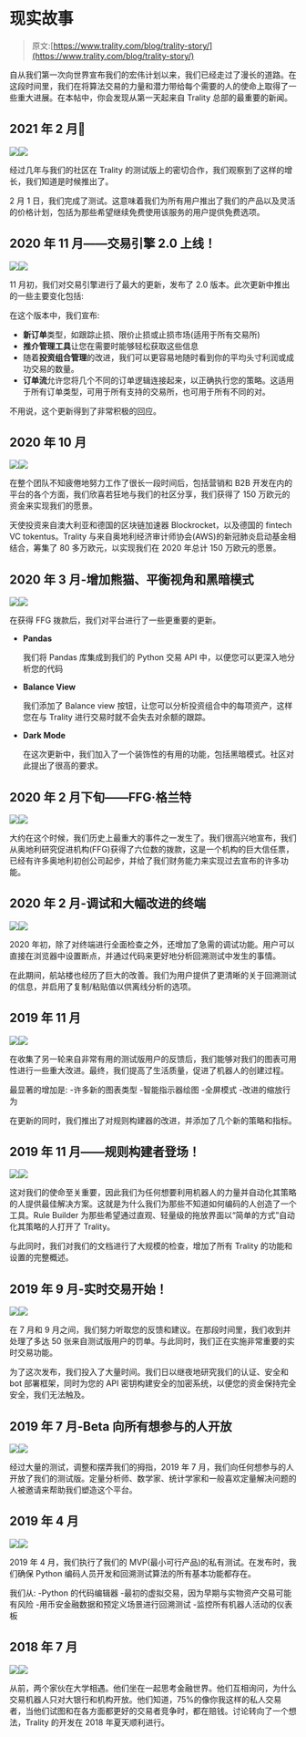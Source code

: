 # 现实故事

> 原文:[https://www.trality.com/blog/trality-story/](https://www.trality.com/blog/trality-story/)

自从我们第一次向世界宣布我们的宏伟计划以来，我们已经走过了漫长的道路。在这段时间里，我们在将算法交易的力量和潜力带给每个需要的人的使命上取得了一些重大进展。在本帖中，你会发现从第一天起来自 Trality 总部的最重要的新闻。

## 2021 年 2 月🎉

![](img/42c44e8fd348ccd857b5281ee16003df.png)![](img/3c4ade302cc7b817bd49c7058b3d820c.png)



经过几年与我们的社区在 Trality 的测试版上的密切合作，我们观察到了这样的增长，我们知道是时候推出了。

2 月 1 日，我们完成了测试。这意味着我们为所有用户推出了我们的产品以及灵活的价格计划，包括为那些希望继续免费使用该服务的用户提供免费选项。

## 2020 年 11 月——交易引擎 2.0 上线！

![](img/42c44e8fd348ccd857b5281ee16003df.png)![](img/f8c33d8c8e46dbed8ea783cac8078add.png)



11 月初，我们对交易引擎进行了最大的更新，发布了 2.0 版本。此次更新中推出的一些主要变化包括:

在这个版本中，我们宣布:

*   **新订单**类型，如跟踪止损、限价止损或止损市场(适用于所有交易所)
*   **推介管理工具**让您在需要时能够轻松获取这些信息
*   随着**投资组合管理**的改进，我们可以更容易地随时看到你的平均头寸利润或成功交易的数量。
*   **订单流**允许您将几个不同的订单逻辑连接起来，以正确执行您的策略。这适用于所有订单类型，可用于所有支持的交易所，也可用于所有不同的对。

不用说，这个更新得到了非常积极的回应。

## 2020 年 10 月

![](img/42c44e8fd348ccd857b5281ee16003df.png)![](img/f6f03af10b5aa5258f5184c0dd332ed0.png)



在整个团队不知疲倦地努力工作了很长一段时间后，包括营销和 B2B 开发在内的平台的各个方面，我们欣喜若狂地与我们的社区分享，我们获得了 150 万欧元的资金来实现我们的愿景。

天使投资来自澳大利亚和德国的区块链加速器 Blockrocket，以及德国的 fintech VC tokentus。Trality 与来自奥地利经济审计师协会(AWS)的新冠肺炎启动基金相结合，筹集了 80 多万欧元，以实现我们在 2020 年总计 150 万欧元的愿景。

## 2020 年 3 月-增加熊猫、平衡视角和黑暗模式

![](img/42c44e8fd348ccd857b5281ee16003df.png)![](img/9761fbde0bd221813f87e1e0f383a3c7.png)



在获得 FFG 拨款后，我们对平台进行了一些更重要的更新。

*   **Pandas**

    我们将 Pandas 库集成到我们的 Python 交易 API 中，以便您可以更深入地分析您的代码

*   **Balance View**

    我们添加了 Balance view 按钮，让您可以分析投资组合中的每项资产，这样您在与 Trality 进行交易时就不会失去对余额的跟踪。

*   **Dark Mode**

    在这次更新中，我们加入了一个装饰性的有用的功能，包括黑暗模式。社区对此提出了很高的要求。

## 2020 年 2 月下旬——FFG·格兰特

![](img/42c44e8fd348ccd857b5281ee16003df.png)![](img/c7175a9a0e1f5d8ab41021d7348cf57b.png)



大约在这个时候，我们历史上最重大的事件之一发生了。我们很高兴地宣布，我们从奥地利研究促进机构(FFG)获得了六位数的拨款，这是一个机构的巨大信任票，已经有许多奥地利初创公司起步，并给了我们财务能力来实现过去宣布的许多功能。

## 2020 年 2 月-调试和大幅改进的终端

![](img/42c44e8fd348ccd857b5281ee16003df.png)![](img/d520e16004eff723454eaab835706c18.png)



2020 年初，除了对终端进行全面检查之外，还增加了急需的调试功能。用户可以直接在浏览器中设置断点，并通过代码来更好地分析回溯测试中发生的事情。

在此期间，航站楼也经历了巨大的改善。我们为用户提供了更清晰的关于回溯测试的信息，并启用了复制/粘贴值以供离线分析的选项。

## 2019 年 11 月

![](img/42c44e8fd348ccd857b5281ee16003df.png)![](img/0d5c6620fe93ee6f8196fecc5c29df80.png)



在收集了另一轮来自非常有用的测试版用户的反馈后，我们能够对我们的图表可用性进行一些重大改进。最终，我们提高了生活质量，促进了机器人的创建过程。

最显著的增加是:
-许多新的图表类型
-智能指示器绘图
-全屏模式
-改进的缩放行为

在更新的同时，我们推出了对规则构建器的改进，并添加了几个新的策略和指标。

## 2019 年 11 月——规则构建者登场！

![](img/42c44e8fd348ccd857b5281ee16003df.png)![](img/2ee17d7ccc0859e361f29d5365a8f14e.png)



这对我们的使命至关重要，因此我们为任何想要利用机器人的力量并自动化其策略的人提供最佳解决方案。这就是为什么我们为那些不知道如何编码的人创造了一个工具。Rule Builder 为那些希望通过直观、轻量级的拖放界面以“简单的方式”自动化其策略的人打开了 Trality。

与此同时，我们对我们的文档进行了大规模的检查，增加了所有 Trality 的功能和设置的完整概述。

## 2019 年 9 月-实时交易开始！

![](img/3f6497af2684eb201d10845686cd8bf5.png)![](img/0d42adbf9c2ef89ac0d618ff88de6c6f.png)



在 7 月和 9 月之间，我们努力听取您的反馈和建议。在那段时间里，我们收到并处理了多达 50 张来自测试版用户的罚单。与此同时，我们正在实施非常重要的实时交易功能。

为了这次发布，我们投入了大量时间。我们日以继夜地研究我们的认证、安全和 bot 部署框架，同时为您的 API 密钥构建安全的加密系统，以便您的资金保持完全安全，我们无法触及。

## 2019 年 7 月-Beta 向所有想参与的人开放

![](img/42c44e8fd348ccd857b5281ee16003df.png)![](img/7aac331a6a9917be49b1694829cbf8cb.png)



经过大量的测试，调整和摆弄我们的拇指，2019 年 7 月，我们向任何想参与的人开放了我们的测试版。定量分析师、数学家、统计学家和一般喜欢定量解决问题的人被邀请来帮助我们塑造这个平台。

## 2019 年 4 月

![](img/42c44e8fd348ccd857b5281ee16003df.png)![](img/354109cedaafa6524b93cff5917c5019.png)



2019 年 4 月，我们执行了我们的 MVP(最小可行产品)的私有测试。在发布时，我们确保 Python 编码人员开发和回溯测试算法的所有基本功能都存在。

我们从:
-Python 的代码编辑器
-最初的虚拟交易，因为早期与实物资产交易可能有风险
-用币安金融数据和预定义场景进行回溯测试
-监控所有机器人活动的仪表板

## 2018 年 7 月

![](img/42c44e8fd348ccd857b5281ee16003df.png)![](img/68d3a3ddc4bbcc91de979ccb1cf8bc5e.png)



从前，两个家伙在大学相遇。他们坐在一起思考金融世界。他们互相询问，为什么交易机器人只对大银行和机构开放。他们知道，75%的像你我这样的私人交易者，当他们试图和在各方面都更好的交易者竞争时，都在赔钱。讨论转向了一个想法，Trality 的开发在 2018 年夏天顺利进行。
